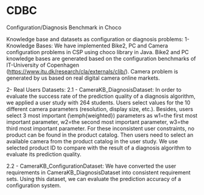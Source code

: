 # CDBC
Configuration/Diagnosis Benchmark in Choco

Knowledge base and datasets as configuration or diagnosis problems:
1- Knowledge Bases:
We have implemented Bike2, PC and Camera configuration problems in CSP using choco library in Java. Bike2 and PC knowledge bases are generated based on the configuration benchmarks of IT-University of Copenhagen (https://www.itu.dk/research/cla/externals/clib/). Camera problem is generated by us based on real digital camera online markets.

2- Real Users Datasets:
2.1 - CameraKB_DiagnosisDataset:
In order to evaluate the success rate of the prediction quality of a diagnosis algorithm, we applied a user study with 264 students.  Users select values for the 10 different camera parameters (resolution, display size, etc.). Besides, users select 3 most important (\emph{weighted}) parameters as w1=the first most important parameter, w2=the second most important parameter, w3=the third most important parameter. For these inconsistent user constraints, no product can be found in the product catalog. Then users need to select an available camera from the product catalog in the user study.  We use selected product ID to compare with the result of a diagnosis algorithm to evaluate its prediction quality.

2.2 - CameraKB_ConfigurationDataset:
We have converted the user requirements in CameraKB_DiagnosisDataset into consistent requirement sets.  Using this dataset, we can evaluate the prediction accuracy of a configuration system.
